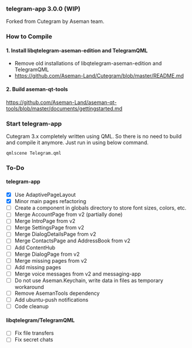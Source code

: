 ### telegram-app 3.0.0 (WIP)

Forked from Cutegram by Aseman team.

### How to Compile

#### 1. Install libqtelegram-aseman-edition and TelegramQML

- Remove old installations of libqtelegram-aseman-edition and TelegramQML
- https://github.com/Aseman-Land/Cutegram/blob/master/README.md

#### 2. Build aseman-qt-tools

https://github.com/Aseman-Land/aseman-qt-tools/blob/master/documents/gettingstarted.md

### Start telegram-app

Cutegram 3.x completely written using QML. So there is no need to build and compile it anymore. Just run in using below command.

    qmlscene Telegram.qml

### To-Do

#### telegram-app
- [x] Use AdaptivePageLayout
- [x] Minor main pages refactoring
- [ ] Create a component in globals directory to store font sizes, colors, etc.
- [ ] Merge AccountPage from v2 (partially done)
- [ ] Merge IntroPage from v2
- [ ] Merge SettingsPage from v2
- [ ] Merge DialogDetailsPage from v2
- [ ] Merge ContactsPage and AddressBook from v2
- [ ] Add ContentHub
- [ ] Merge DialogPage from v2
- [ ] Merge missing pages from v2
- [ ] Add missing pages
- [ ] Merge voice messages from v2 and messaging-app
- [ ] Do not use Aseman.Keychain, write data in files as temporary workaround
- [ ] Remove AsemanTools dependency
- [ ] Add ubuntu-push notifications
- [ ] Code cleanup

#### libqtelegram/TelegramQML
- [ ] Fix file transfers
- [ ] Fix secret chats
